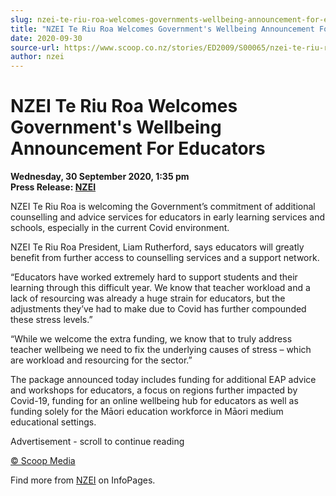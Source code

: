 ```yaml
---
slug: nzei-te-riu-roa-welcomes-governments-wellbeing-announcement-for-educators
title: "NZEI Te Riu Roa Welcomes Government's Wellbeing Announcement For Educators"
date: 2020-09-30
source-url: https://www.scoop.co.nz/stories/ED2009/S00065/nzei-te-riu-roa-welcomes-governments-wellbeing-announcement-for-educators.htm
author: nzei
---
```

NZEI Te Riu Roa Welcomes Government's Wellbeing Announcement For Educators
==========================================================================

**Wednesday, 30 September 2020, 1:35 pm**  
**Press Release: [NZEI](https://info.scoop.co.nz/NZEI)**

NZEI Te Riu Roa is welcoming the Government’s commitment of additional counselling and advice services for educators in early learning services and schools, especially in the current Covid environment.

NZEI Te Riu Roa President, Liam Rutherford, says educators will greatly benefit from further access to counselling services and a support network.

“Educators have worked extremely hard to support students and their learning through this difficult year. We know that teacher workload and a lack of resourcing was already a huge strain for educators, but the adjustments they’ve had to make due to Covid has further compounded these stress levels.”

“While we welcome the extra funding, we know that to truly address teacher wellbeing we need to fix the underlying causes of stress – which are workload and resourcing for the sector.”

The package announced today includes funding for additional EAP advice and workshops for educators, a focus on regions further impacted by Covid-19, funding for an online wellbeing hub for educators as well as funding solely for the Māori education workforce in Māori medium educational settings.

Advertisement - scroll to continue reading





[© Scoop Media](http://www.scoop.co.nz/about/terms.html)

Find more from [NZEI](https://info.scoop.co.nz/NZEI) on InfoPages.